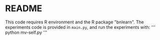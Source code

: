 # README

This code requires R environment and the R package "bnlearn". The experiments code is provided in `main.py`, and run the experiments with:
'''
python mv-self.py
'''

